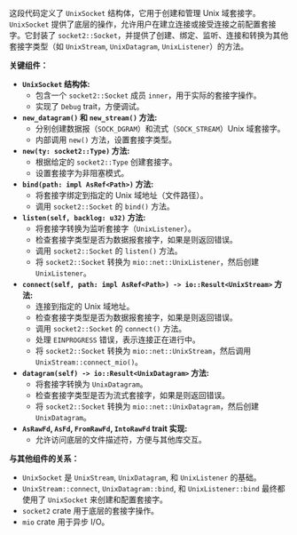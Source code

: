 这段代码定义了 `UnixSocket` 结构体，它用于创建和管理 Unix 域套接字。`UnixSocket` 提供了底层的操作，允许用户在建立连接或接受连接之前配置套接字。它封装了 `socket2::Socket`，并提供了创建、绑定、监听、连接和转换为其他套接字类型（如 `UnixStream`, `UnixDatagram`, `UnixListener`）的方法。

**关键组件：**

*   **`UnixSocket` 结构体:**
    *   包含一个 `socket2::Socket` 成员 `inner`，用于实际的套接字操作。
    *   实现了 `Debug` trait，方便调试。
*   **`new_datagram()` 和 `new_stream()` 方法:**
    *   分别创建数据报（`SOCK_DGRAM`）和流式（`SOCK_STREAM`）Unix 域套接字。
    *   内部调用 `new()` 方法，设置套接字类型。
*   **`new(ty: socket2::Type)` 方法:**
    *   根据给定的 `socket2::Type` 创建套接字。
    *   设置套接字为非阻塞模式。
*   **`bind(path: impl AsRef<Path>)` 方法:**
    *   将套接字绑定到指定的 Unix 域地址（文件路径）。
    *   调用 `socket2::Socket` 的 `bind()` 方法。
*   **`listen(self, backlog: u32)` 方法:**
    *   将套接字转换为监听套接字（`UnixListener`）。
    *   检查套接字类型是否为数据报套接字，如果是则返回错误。
    *   调用 `socket2::Socket` 的 `listen()` 方法。
    *   将 `socket2::Socket` 转换为 `mio::net::UnixListener`，然后创建 `UnixListener`。
*   **`connect(self, path: impl AsRef<Path>) -> io::Result<UnixStream>` 方法:**
    *   连接到指定的 Unix 域地址。
    *   检查套接字类型是否为数据报套接字，如果是则返回错误。
    *   调用 `socket2::Socket` 的 `connect()` 方法。
    *   处理 `EINPROGRESS` 错误，表示连接正在进行中。
    *   将 `socket2::Socket` 转换为 `mio::net::UnixStream`，然后调用 `UnixStream::connect_mio()`。
*   **`datagram(self) -> io::Result<UnixDatagram>` 方法:**
    *   将套接字转换为 `UnixDatagram`。
    *   检查套接字类型是否为流式套接字，如果是则返回错误。
    *   将 `socket2::Socket` 转换为 `mio::net::UnixDatagram`，然后创建 `UnixDatagram`。
*   **`AsRawFd`, `AsFd`, `FromRawFd`, `IntoRawFd` trait 实现:**
    *   允许访问底层的文件描述符，方便与其他库交互。

**与其他组件的关系：**

*   `UnixSocket` 是 `UnixStream`, `UnixDatagram`, 和 `UnixListener` 的基础。
*   `UnixStream::connect`, `UnixDatagram::bind`, 和 `UnixListener::bind` 最终都使用了 `UnixSocket` 来创建和配置套接字。
*   `socket2` crate 用于底层的套接字操作。
*   `mio` crate 用于异步 I/O。

